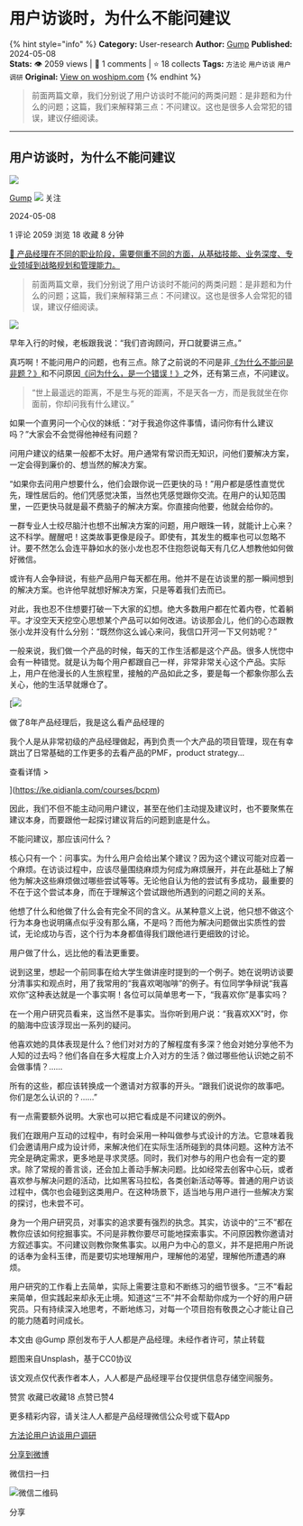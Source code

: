 # 用户访谈时，为什么不能问建议
{% hint style="info" %}
**Category:** User-research
**Author:** [Gump](https://www.woshipm.com/u/1579723)
**Published:** 2024-05-08  
**Stats:** 👁️ 2059 views | 💬 1 comments | ⭐ 18 collects
**Tags:** `方法论` `用户访谈` `用户调研`
**Original:** [View on woshipm.com](https://www.woshipm.com/user-research/6046109.html)
{% endhint %}
> 前面两篇文章，我们分别说了用户访谈时不能问的两类问题：是非题和为什么的问题；这篇，我们来解释第三点：不问建议。这也是很多人会常犯的错误，建议仔细阅读。

---

## 用户访谈时，为什么不能问建议

[![](https://static.woshipm.com/view/woshipm_api_def_20240506095708_4674.png?imageView2/1/w/72/h/72/q/100)](https://www.woshipm.com/u/1579723)

[Gump](https://www.woshipm.com/u/1579723) ![](https://static.woshipm.com/tag/1101_1@2x.png) 关注

2024-05-08

1 评论 2059 浏览 18 收藏 8 分钟

[🔗 产品经理在不同的职业阶段，需要侧重不同的方面，从基础技能、业务深度、专业领域到战略规划和管理能力。](https://ke.qidianla.com/courses/90pm)

> 前面两篇文章，我们分别说了用户访谈时不能问的两类问题：是非题和为什么的问题；这篇，我们来解释第三点：不问建议。这也是很多人会常犯的错误，建议仔细阅读。

![](https://image.woshipm.com/2023/04/14/0d78bf02-da8f-11ed-a86f-00163e0b5ff3.jpg)

早年入行的时候，老板跟我说：“我们咨询顾问，开口就要讲三点。”

真巧啊！不能问用户的问题，也有三点。除了之前说的不问是非[《为什么不能问是非题？》](https://www.woshipm.com/user-research/6046099.html)和不问原因[《问为什么，是一个错误！》](https://www.woshipm.com/user-research/6046104.html)之外，还有第三点，不问建议。

> “世上最遥远的距离，不是生与死的距离，不是天各一方，而是我就坐在你面前，你却问我有什么建议。”

如果一个直男问一个心仪的妹纸：“对于我追你这件事情，请问你有什么建议吗？”大家会不会觉得他神经有问题？

问用户建议的结果一般都不太好。用户通常有常识而无知识，问他们要解决方案，一定会得到廉价的、想当然的解决方案。

“如果你去问用户想要什么，他们会跟你说一匹更快的马！”用户都是感性直觉优先，理性居后的。他们凭感觉决策，当然也凭感觉跟你交流。在用户的认知范围里，一匹更快马就是最不费脑子的解决方案。你直接向他要，他就会给你的。

一群专业人士绞尽脑汁也想不出解决方案的问题，用户眼珠一转，就能计上心来？这不科学。醒醒吧！这类故事更像是段子。即使有，其发生的概率也可以忽略不计。要不然怎么会连平静如水的张小龙也忍不住抱怨说每天有几亿人想教他如何做好微信。

或许有人会争辩说，有些产品用户每天都在用。他并不是在访谈里的那一瞬间想到的解决方案。也许他早就想好解决方案，只是等着我们去而已。

对此，我也忍不住想要打破一下大家的幻想。绝大多数用户都在忙着内卷，忙着躺平。才没空天天挖空心思想某个产品可以如何改进。访谈那会儿，他们的心态跟教张小龙并没有什么分别：“既然你这么诚心来问，我信口开河一下又何妨呢？”

一般来说，我们做一个产品的时候，每天的工作生活都是这个产品。很多人恍惚中会有一种错觉。就是认为每个用户都跟自己一样，非常非常关心这个产品。实际上，用户在他漫长的人生旅程里，接触的产品如此之多，要是每一个都象你那么去关心，他的生活早就爆仓了。

[![](https://image.woshipm.com/2023/08/02/bf59b8ba-30e4-11ee-88e7-00163e0b5ff3.png)

做了8年产品经理后，我是这么看产品经理的

我个人是从非常初级的产品经理做起，再到负责一个大产品的项目管理，现在有幸跳出了日常基础的工作更多的去看产品的PMF，product strategy...

查看详情 >

](https://ke.qidianla.com/courses/bcpm)

因此，我们不但不能主动问用户建议，甚至在他们主动提及建议时，也不要聚焦在建议本身，而要跟他一起探讨建议背后的问题到底是什么。

不能问建议，那应该问什么？

核心只有一个：问事实。为什么用户会给出某个建议？因为这个建议可能对应着一个麻烦。在访谈过程中，应该尽量围绕麻烦为何成为麻烦展开，并在此基础上了解他为解决这些麻烦做过哪些尝试等等。无论他自认为他的尝试有多成功，最重要的不在于这个尝试本身，而在于理解这个尝试跟他所遇到的问题之间的关系。

他想了什么和他做了什么会有完全不同的含义。从某种意义上说，他只想不做这个行为本身也说明痛点似乎没有那么痛，不是吗？而他为解决问题做出实质性的尝试，无论成功与否，这个行为本身都值得我们跟他进行更细致的讨论。

用户做了什么，远比他的看法更重要。

说到这里，想起一个前同事在给大学生做讲座时提到的一个例子。她在说明访谈要分清事实和观点时，用了我常用的“我喜欢喝咖啡”的例子。有位同学争辩说“我喜欢你”这种表达就是一个事实啊！各位可以简单思考一下，“我喜欢你”是事实吗？

在一个用户研究员看来，这当然不是事实。当你听到用户说：“我喜欢XX”时，你的脑海中应该浮现出一系列的疑问。

他喜欢她的具体表现是什么？他们对对方的了解程度有多深？他会对她分享他不为人知的过去吗？他们各自在多大程度上介入对方的生活？做过哪些他认识她之前不会做事情？……

所有的这些，都应该转换成一个邀请对方叙事的开头。“跟我们说说你的故事吧。你们是怎么认识的？……”

有一点需要额外说明。大家也可以把它看成是不问建议的例外。

我们在跟用户互动的过程中，有时会采用一种叫做参与式设计的方法。它意味着我们会邀请用户成为设计师，来解决他们在实际生活所碰到的具体问题。这种方法不完全是确定需求，更多地是寻求灵感。同时，我们对参与的用户也会有一定的要求。除了常规的善言谈，还会加上善动手解决问题。比如经常去创客中心玩，或者喜欢参与解决问题的活动，比如黑客马拉松，各类创新活动等等。普通的用户访谈过程中，偶尔也会碰到这类用户。在这种场景下，适当地与用户进行一些解决方案的探讨，也未尝不可。

身为一个用户研究员，对事实的追求要有强烈的执念。其实，访谈中的“三不”都在教你应该如何挖掘事实。不问是非教你要尽可能地探索事实。不问原因教你邀请对方叙述事实。不问建议则教你聚焦事实。以用户为中心的意义，并不是把用户所说的话奉为金科玉律，而是要切实地理解用户，理解他的渴望，理解他所遭遇的麻烦。

用户研究的工作看上去简单，实际上需要注意和不断练习的细节很多。“三不”看起来简单，但实践起来却永无止境。知道这“三不”并不会帮助你成为一个好的用户研究员。只有持续深入地思考，不断地练习，对每一个项目抱有敬畏之心才能让自己的能力随着时间成长。

本文由 @Gump 原创发布于人人都是产品经理。未经作者许可，禁止转载

题图来自Unsplash，基于CC0协议

该文观点仅代表作者本人，人人都是产品经理平台仅提供信息存储空间服务。

赞赏 收藏已收藏18 点赞已赞4

更多精彩内容，请关注人人都是产品经理微信公众号或下载App

[方法论](https://www.woshipm.com/tag/%e6%96%b9%e6%b3%95%e8%ae%ba)[用户访谈](https://www.woshipm.com/tag/%e7%94%a8%e6%88%b7%e8%ae%bf%e8%b0%88)[用户调研](https://www.woshipm.com/tag/%e7%94%a8%e6%88%b7%e8%b0%83%e7%a0%94)

[分享到微博](https://service.weibo.com/share/share.php?appkey=2775287854&title=用户访谈时，为什么不能问建议&url=https://www.woshipm.com/user-research/6046109.html&pic=https://image.woshipm.com/2023/04/14/0d78bf02-da8f-11ed-a86f-00163e0b5ff3.jpg)

微信扫一扫

![微信二维码](https://api.pwmqr.com/qrcode/create/?url=https://www.woshipm.com/user-research/6046109.html)

分享